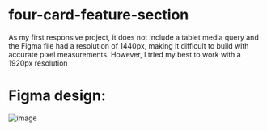 # four-card-feature-section


As my first responsive project, it does not include a tablet media query and the Figma file had a resolution of 1440px, making it difficult to build with accurate pixel measurements. However, I tried my best to work with a 1920px resolution

# Figma design: 
![image](https://user-images.githubusercontent.com/91826108/233783915-dd82d636-a1b6-43a5-bd9f-52fb42581aa3.png)
